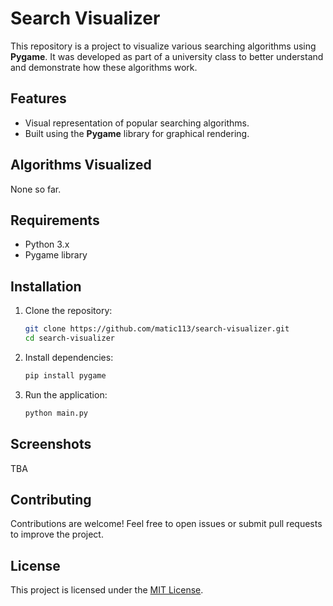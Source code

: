 # Search Visualizer

This repository is a project to visualize various searching algorithms using **Pygame**. It was developed as part of a university class to better understand and demonstrate how these algorithms work.

## Features

- Visual representation of popular searching algorithms.
- Built using the **Pygame** library for graphical rendering.

## Algorithms Visualized

None so far.

## Requirements

- Python 3.x
- Pygame library

## Installation

1. Clone the repository:
    ```bash
    git clone https://github.com/matic113/search-visualizer.git
    cd search-visualizer
    ```

2. Install dependencies:
    ```bash
    pip install pygame
    ```

3. Run the application:
    ```bash
    python main.py
    ```

## Screenshots

TBA

## Contributing

Contributions are welcome! Feel free to open issues or submit pull requests to improve the project.

## License

This project is licensed under the [MIT License](LICENSE).
